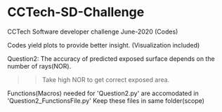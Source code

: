 # CCTech-SD-Challenge
CCTech Software developer challenge June-2020 (Codes)

Codes yield plots to provide better insight. (Visualization included)

Question2:
The accuracy of predicted exposed surface depends on the number of rays(NOR).
>> Take high NOR to get correct exposed area.

Functions(Macros) needed for 'Question2.py' are accomodated in 'Question2_FunctionsFile.py'
Keep these files in same folder(scope)
